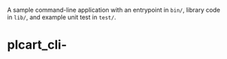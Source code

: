 A sample command-line application with an entrypoint in `bin/`, library code
in `lib/`, and example unit test in `test/`.
# plcart_cli-
